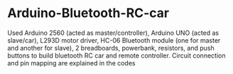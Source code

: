 # Arduino-Bluetooth-RC-car
Used Arduino 2560 (acted as master/controller), Arduino UNO (acted as slave/car), L293D motor driver, HC-06 Bluetooth module (one for master and another for slave), 2 breadboards, powerbank, resistors, and push buttons to build bluetooth RC car and remote controller. Circuit connection and pin mapping are explained in the codes
